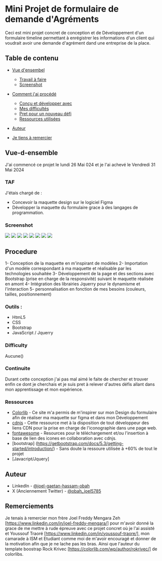 # Mini Projet de formulaire de demande d'Agréments

Ceci est mini projet concret de conception et de Développement d'un formulaire timeline permettant à enrégistrer les informations d'un client qui voudrait avoir une demande d'agrément dand une entreprise de la place.

## Table de contenu

- [Vue d'ensembel](#vue-d-ensemble)
  - [Travail à faire](#TAF)
  - [Screenshot](#screenshot)
  
- [Comment j'ai procédé](#Procedure)
  - [Conçu et développer avec](#Ouils)
  - [Mes difficultés](#difficulty)
  - [Pret pour un nouveau défi](#continuite)
  - [Ressources utilisées](#Ressources)
- [Auteur](#Auteur)
- [Je tiens à remercier](#Remerciements)

## Vue-d-ensemble
J'ai commencé ce projet le lundi 26 Mai 
024 et je l'ai achevé le Vendredi 31 Mai 2024

### TAF
J'étais chargé de :

- Concevoir la maquette design sur le logiciel Figma 
- Développer la maquette du formulaire grace à des langages de programmation.

### Screenshot

![](images/screenshot-page-1-formulaire-vue-large.png)
![](images/screenshot-page-1-formulaire-vue-mobile.png)
![](images/screenshot-page-2-formulaire-vue-large.png)
![](images/screenshot-page-2-formulaire-vue-mobile.png)
![](images/screenshot-page-3-formulaire-vue-large.png)
![](images/screenshot-page-3-formulaire-vue-mobile.png)
![](images/screenshot-page-4-formulaire-vue-large.png)
![](images/screenshot-page-4-formulaire-vue-mobile.png)


## Procedure

1- Conception de la maquette en m'inspirant de modèles
2- Importation d'un modèle correspondant à ma maquette et réalisable par les technologies souhaitée
3- Développement de la page et des sections avec Bootstrap (prise en charge de la responsivité) suivant le maquette réalisée en amont
4- Intégration des librairies Jquerry pour le dynamisme et l'interaction
5- personnalisation en fonction de mes besoins (couleurs, tailles, positionnement)

### Outils :

- HtmL5
- CSS
- Bootstrap
- JavaScript / Jquerry

### Difficulty

Aucune() 


### Continuite 

Durant cette conception j'ai pas mal aimé le faite de chercher et trouver enfin ce dont je cherchais et je suis pret à relever d'autres défis allant dans mon apprentissage et mon expérience.


### Ressources

- [Colorlib](https://colorlib.com/) - Ce site m'a permis de m'inspirer sur mon Design du formulaire afin de réaliser ma maquette sur figma et dans mon Développement
- [cdnjs](https://cdnjs.com/libraries/font-awesome) - Cette ressource met à la disposition de tout développeur des liens CDN pour la prise en charge de l'iconographie dans une page web.
- [fontawesome](https://fontawesome.com/) - Resources pour le téléchargement et/ou l'insertion à base de lien des icones en collaboration avec cdnjs.
- [bootstrap] (https://getbootstrap.com/docs/5.3/getting-started/introduction/) - Sans doute la ressoure utilisée à +60% de tout le projet
- [Javacript/Jquery]


## Auteur

- LinkedIn - [@joel-gaetan-hassam-obah](https://www.linkedin.com/in/joel-gaetan-hassam-obah/)
- X (Anciennement Twitter) - [@obah_joel5785](https://x.com/obah_joel5785)


## Remerciements
Je tenais à remercier mon frère Joel Freddy Mengara Zeh [https://www.linkedin.com/in/joel-freddy-mengara/] pour m'avoir donné la grace de me mettre à rude épreuve avec ce projet concret où je l'ai assisté et Youssouf Traoré [https://www.linkedin.com/in/youssouf-traore/], mon camarade à ISM et Etudiant comme moi de m'avoir encouragé et donner de la motivation afin que je ne lache pas les bras. Ainsi que l'auteur du template boostrap Rock Krivec [https://colorlib.com/wp/author/rokrivec/] de colorlibs.

